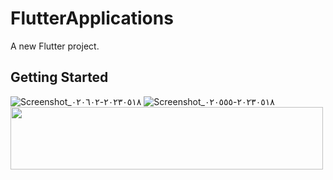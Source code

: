 # FlutterApplications

A new Flutter project.
## Getting Started

![Screenshot_٢٠٢٣٠٥١٨-٠٢٠٦٠٢](https://github.com/KarimRaouf/Social_Media_App/assets/104146320/ec8a9afd-6c96-4326-9cab-760aa7a2649b)
![Screenshot_٢٠٢٣٠٥١٨-٠٢٠٥٥٥](https://github.com/KarimRaouf/Social_Media_App/assets/104146320/1e5f6266-d5f2-41a0-865c-8009069640a3)
<img src="https://github.com/KarimRaouf/Social_Media_App/assets/104146320/ec8a9afd-6c96-4326-9cab-760aa7a2649b"  width=500 height=100>

